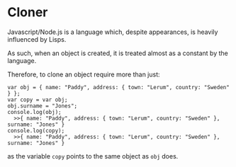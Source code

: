 # Cloner

Javascript/Node.js is a language which, despite appearances, is heavily influenced by Lisps.

As such, when an object is created, it is treated almost as a constant by the language. 

Therefore, to clone an object require more than just:
```
var obj = { name: "Paddy", address: { town: "Lerum", country: "Sweden" } };
var copy = var obj;
obj.surname = "Jones";
console.log(obj);
  >>{ name: "Paddy", address: { town: "Lerum", country: "Sweden" }, surname: "Jones" }
console.log(copy);
  >>{ name: "Paddy", address: { town: "Lerum", country: "Sweden" }, surname: "Jones" }
```
as the variable `copy` points to the same object as `obj` does.


